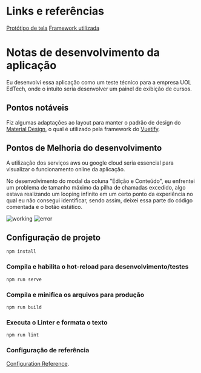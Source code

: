 # Links e referências
[Protótipo de tela](https://xd.adobe.com/view/4cf9fca3-b3a6-47a5-95e6-8dc246a1702b-19aa)
[Framework utilizada](https://vuetifyjs.com/pt-BR)

# Notas de desenvolvimento da aplicação
Eu desenvolvi essa aplicação como um teste técnico para a empresa UOL EdTech, onde o intuito seria desenvolver um painel de exibição de cursos.

## Pontos notáveis
Fiz algumas adaptações ao layout para manter o padrão de design do [Material Design](https://material.io/design), o qual é utilizado pela framework do [Vuetify](https://vuetifyjs.com/pt-BR).

## Pontos de Melhoria do desenvolvimento
A utilização dos serviços aws ou google cloud seria essencial para visualizar o funcionamento online da aplicação.

No desenvolvimento do modal da coluna "Edição e Conteúdo", eu enfrentei um problema de tamanho máximo da pilha de chamadas excedido, algo estava realizando um looping infinito em um certo ponto da experiência no qual eu não consegui identificar, sendo assim, deixei essa parte do código comentada e o botão estático. 

![working](https://snipboard.io/gB6tCX.jpg)
![error](https://snipboard.io/FapJMA.jpg)

## Configuração de projeto
```
npm install
```

### Compila e habilita o hot-reload para desenvolvimento/testes
```
npm run serve
```

### Compila e minifica os arquivos para produção
```
npm run build
```

### Executa o Linter e formata o texto
```
npm run lint
```

### Configuração de referência
[Configuration Reference](https://cli.vuejs.org/config/).
